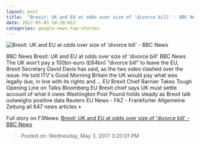 ```yaml
---
layout: post
title:  "Brexit: UK and EU at odds over size of 'divorce bill' - BBC News"
date: 2017-05-03 10:20:01Z
categories: google-news-top-stories
---
```


![Brexit: UK and EU at odds over size of 'divorce bill' - BBC News](https://ichef.bbci.co.uk/images/ic/1024x576/p051tmph.jpg)

BBC News Brexit: UK and EU at odds over size of 'divorce bill' BBC News The UK won't pay a 100bn-euro (£84bn) "divorce bill" to leave the EU, Brexit Secretary David Davis has said, as the two sides clashed over the issue. He told ITV's Good Morning Britain the UK would pay what was legally due, in line with its rights and ... EU Brexit Chief Barnier Takes Tough Opening Line on Talks Bloomberg EU Brexit chief says UK must settle account of what it owes Washington Post Pound holds steady as Brexit talk outweighs positive data Reuters EU News - FAZ - Frankfurter Allgemeine Zeitung all 647 news articles »


Full story on F3News: [Brexit: UK and EU at odds over size of 'divorce bill' - BBC News](http://www.f3nws.com/n/naMUeE)

> Posted on: Wednesday, May 3, 2017 3:20:01 PM
